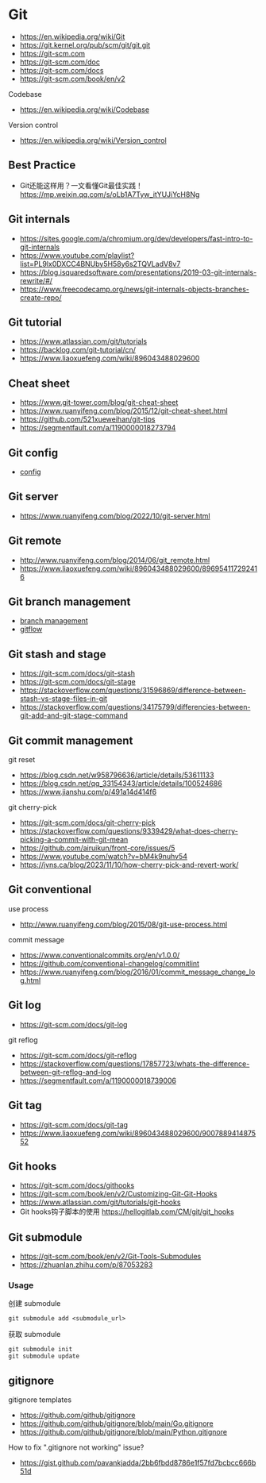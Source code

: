 # Git
- https://en.wikipedia.org/wiki/Git
- https://git.kernel.org/pub/scm/git/git.git
- https://git-scm.com
- https://git-scm.com/doc
- https://git-scm.com/docs
- https://git-scm.com/book/en/v2


Codebase
- https://en.wikipedia.org/wiki/Codebase


Version control
- https://en.wikipedia.org/wiki/Version_control


## Best Practice
- Git还能这样用？一文看懂Git最佳实践！https://mp.weixin.qq.com/s/oLb1A7Tyw_itYUJiYcH8Ng


## Git internals
- https://sites.google.com/a/chromium.org/dev/developers/fast-intro-to-git-internals
- https://www.youtube.com/playlist?list=PL9lx0DXCC4BNUby5H58y6s2TQVLadV8v7
- https://blog.isquaredsoftware.com/presentations/2019-03-git-internals-rewrite/#/
- https://www.freecodecamp.org/news/git-internals-objects-branches-create-repo/


## Git tutorial
- https://www.atlassian.com/git/tutorials
- https://backlog.com/git-tutorial/cn/
- https://www.liaoxuefeng.com/wiki/896043488029600


## Cheat sheet
- https://www.git-tower.com/blog/git-cheat-sheet
- https://www.ruanyifeng.com/blog/2015/12/git-cheat-sheet.html
- https://github.com/521xueweihan/git-tips
- https://segmentfault.com/a/1190000018273794


## Git config
- [config](config.md)


## Git server
- https://www.ruanyifeng.com/blog/2022/10/git-server.html


## Git remote
- http://www.ruanyifeng.com/blog/2014/06/git_remote.html
- https://www.liaoxuefeng.com/wiki/896043488029600/896954117292416


## Git branch management
- [branch management](branch.md)
- [gitflow](branch-gitflow.md)


## Git stash and stage
- https://git-scm.com/docs/git-stash
- https://git-scm.com/docs/git-stage
- https://stackoverflow.com/questions/31596869/difference-between-stash-vs-stage-files-in-git
- https://stackoverflow.com/questions/34175799/differencies-between-git-add-and-git-stage-command


## Git commit management
git reset
- https://blog.csdn.net/w958796636/article/details/53611133
- https://blog.csdn.net/qq_33154343/article/details/100524686
- https://www.jianshu.com/p/491a14d414f6


git cherry-pick
- https://git-scm.com/docs/git-cherry-pick
- https://stackoverflow.com/questions/9339429/what-does-cherry-picking-a-commit-with-git-mean
- https://github.com/airuikun/front-core/issues/5
- https://www.youtube.com/watch?v=bM4k9nuhv54
- https://jvns.ca/blog/2023/11/10/how-cherry-pick-and-revert-work/


## Git conventional
use process
- http://www.ruanyifeng.com/blog/2015/08/git-use-process.html

commit message
- https://www.conventionalcommits.org/en/v1.0.0/
- https://github.com/conventional-changelog/commitlint
- https://www.ruanyifeng.com/blog/2016/01/commit_message_change_log.html


## Git log
- https://git-scm.com/docs/git-log

git reflog
- https://git-scm.com/docs/git-reflog
- https://stackoverflow.com/questions/17857723/whats-the-difference-between-git-reflog-and-log
- https://segmentfault.com/a/1190000018739006


## Git tag
- https://git-scm.com/docs/git-tag
- https://www.liaoxuefeng.com/wiki/896043488029600/900788941487552


## Git hooks
- https://git-scm.com/docs/githooks
- https://git-scm.com/book/en/v2/Customizing-Git-Git-Hooks
- https://www.atlassian.com/git/tutorials/git-hooks
- Git hooks钩子脚本的使用 https://hellogitlab.com/CM/git/git_hooks


## Git submodule
- https://git-scm.com/book/en/v2/Git-Tools-Submodules
- https://zhuanlan.zhihu.com/p/87053283

### Usage
创建 submodule
```
git submodule add <submodule_url>
```

获取 submodule
```
git submodule init
git submodule update
```


## gitignore
gitignore templates
- https://github.com/github/gitignore
- https://github.com/github/gitignore/blob/main/Go.gitignore
- https://github.com/github/gitignore/blob/main/Python.gitignore

How to fix ".gitignore not working" issue?
- https://gist.github.com/pavankjadda/2bb6fbdd8786e1f57fd7bcbcc666b51d
